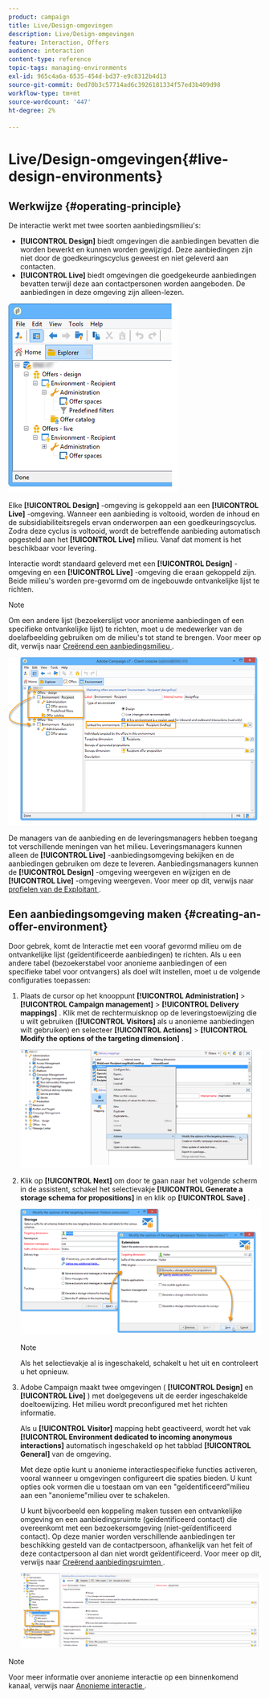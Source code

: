 ```yaml
---
product: campaign
title: Live/Design-omgevingen
description: Live/Design-omgevingen
feature: Interaction, Offers
audience: interaction
content-type: reference
topic-tags: managing-environments
exl-id: 965c4a6a-6535-454d-bd37-e9c8312b4d13
source-git-commit: 0ed70b3c57714ad6c3926181334f57ed3b409d98
workflow-type: tm+mt
source-wordcount: '447'
ht-degree: 2%

---
```


# Live/Design-omgevingen{#live-design-environments}



## Werkwijze {#operating-principle}

De interactie werkt met twee soorten aanbiedingsmilieu&#39;s:

* **[!UICONTROL Design]** biedt omgevingen die aanbiedingen bevatten die worden bewerkt en kunnen worden gewijzigd. Deze aanbiedingen zijn niet door de goedkeuringscyclus geweest en niet geleverd aan contacten.
* **[!UICONTROL Live]** biedt omgevingen die goedgekeurde aanbiedingen bevatten terwijl deze aan contactpersonen worden aangeboden. De aanbiedingen in deze omgeving zijn alleen-lezen.

![](assets/offer_environments_overview_001.png)

Elke **[!UICONTROL Design]** -omgeving is gekoppeld aan een **[!UICONTROL Live]** -omgeving. Wanneer een aanbieding is voltooid, worden de inhoud en de subsidiabiliteitsregels ervan onderworpen aan een goedkeuringscyclus. Zodra deze cyclus is voltooid, wordt de betreffende aanbieding automatisch opgesteld aan het **[!UICONTROL Live]** milieu. Vanaf dat moment is het beschikbaar voor levering.

Interactie wordt standaard geleverd met een **[!UICONTROL Design]** -omgeving en een **[!UICONTROL Live]** -omgeving die eraan gekoppeld zijn. Beide milieu&#39;s worden pre-gevormd om de ingebouwde ontvankelijke lijst te richten.

>[!NOTE]
>
>Om een andere lijst (bezoekerslijst voor anonieme aanbiedingen of een specifieke ontvankelijke lijst) te richten, moet u de medewerker van de doelafbeelding gebruiken om de milieu&#39;s tot stand te brengen. Voor meer op dit, verwijs naar [ Creërend een aanbiedingsmilieu ](#creating-an-offer-environment).

![](assets/offer_environments_overview_002.png)

De managers van de aanbieding en de leveringsmanagers hebben toegang tot verschillende meningen van het milieu. Leveringsmanagers kunnen alleen de **[!UICONTROL Live]** -aanbiedingsomgeving bekijken en de aanbiedingen gebruiken om deze te leveren. Aanbiedingsmanagers kunnen de **[!UICONTROL Design]** -omgeving weergeven en wijzigen en de **[!UICONTROL Live]** -omgeving weergeven. Voor meer op dit, verwijs naar [ profielen van de Exploitant ](../../interaction/using/operator-profiles.md).

## Een aanbiedingsomgeving maken {#creating-an-offer-environment}

Door gebrek, komt de Interactie met een vooraf gevormd milieu om de ontvankelijke lijst (geïdentificeerde aanbiedingen) te richten. Als u een andere tabel (bezoekerstabel voor anonieme aanbiedingen of een specifieke tabel voor ontvangers) als doel wilt instellen, moet u de volgende configuraties toepassen:

1. Plaats de cursor op het knooppunt **[!UICONTROL Administration]** > **[!UICONTROL Campaign management]** > **[!UICONTROL Delivery mappings]** . Klik met de rechtermuisknop op de leveringstoewijzing die u wilt gebruiken (**[!UICONTROL Visitors]** als u anonieme aanbiedingen wilt gebruiken) en selecteer **[!UICONTROL Actions]** > **[!UICONTROL Modify the options of the targeting dimension]** .

   ![](assets/offer_env_anonymous_001.png)

1. Klik op **[!UICONTROL Next]** om door te gaan naar het volgende scherm in de assistent, schakel het selectievakje **[!UICONTROL Generate a storage schema for propositions]** in en klik op **[!UICONTROL Save]** .

   ![](assets/offer_env_anonymous_002.png)

   >[!NOTE]
   >
   >Als het selectievakje al is ingeschakeld, schakelt u het uit en controleert u het opnieuw.

1. Adobe Campaign maakt twee omgevingen ( **[!UICONTROL Design]** en **[!UICONTROL Live]** ) met doelgegevens uit de eerder ingeschakelde doeltoewijzing. Het milieu wordt preconfigured met het richten informatie.

   Als u **[!UICONTROL Visitor]** mapping hebt geactiveerd, wordt het vak **[!UICONTROL Environment dedicated to incoming anonymous interactions]** automatisch ingeschakeld op het tabblad **[!UICONTROL General]** van de omgeving.

   Met deze optie kunt u anonieme interactiespecifieke functies activeren, vooral wanneer u omgevingen configureert die spaties bieden. U kunt opties ook vormen die u toestaan om van een &quot;geïdentificeerd&quot;milieu aan een &quot;anonieme&quot;milieu over te schakelen.

   U kunt bijvoorbeeld een koppeling maken tussen een ontvankelijke omgeving en een aanbiedingsruimte (geïdentificeerd contact) die overeenkomt met een bezoekersomgeving (niet-geïdentificeerd contact). Op deze manier worden verschillende aanbiedingen ter beschikking gesteld van de contactpersoon, afhankelijk van het feit of deze contactpersoon al dan niet wordt geïdentificeerd. Voor meer op dit, verwijs naar [ Creërend aanbiedingsruimten ](../../interaction/using/creating-offer-spaces.md).

   ![](assets/offer_env_anonymous_003.png)

>[!NOTE]
>
>Voor meer informatie over anonieme interactie op een binnenkomend kanaal, verwijs naar [ Anonieme interactie ](../../interaction/using/anonymous-interactions.md).

